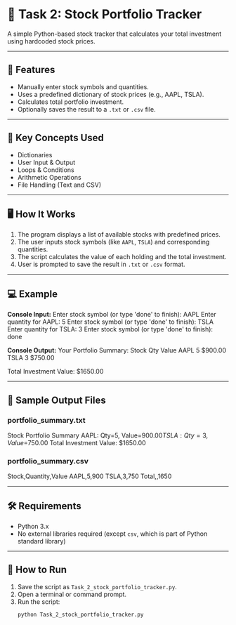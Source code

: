 # 🧩 Task 2: Stock Portfolio Tracker

A simple Python-based stock tracker that calculates your total investment using hardcoded stock prices.

---
## 🚀 Features
- Manually enter stock symbols and quantities.
- Uses a predefined dictionary of stock prices (e.g., AAPL, TSLA).
- Calculates total portfolio investment.
- Optionally saves the result to a `.txt` or `.csv` file.

---
## 🧠 Key Concepts Used
- Dictionaries
- User Input & Output
- Loops & Conditions
- Arithmetic Operations
- File Handling (Text and CSV)

---
## 🖥️ How It Works
1. The program displays a list of available stocks with predefined prices.
2. The user inputs stock symbols (like `AAPL`, `TSLA`) and corresponding quantities.
3. The script calculates the value of each holding and the total investment.
4. User is prompted to save the result in `.txt` or `.csv` format.

---
## 💻 Example

**Console Input:**
Enter stock symbol (or type 'done' to finish): AAPL
Enter quantity for AAPL: 5
Enter stock symbol (or type 'done' to finish): TSLA
Enter quantity for TSLA: 3
Enter stock symbol (or type 'done' to finish): done

**Console Output:**
Your Portfolio Summary:
Stock Qty Value
AAPL 5 $900.00
TSLA 3 $750.00

Total Investment Value: $1650.00

---
## 📄 Sample Output Files

### portfolio_summary.txt
Stock Portfolio Summary
AAPL: Qty=5, Value=$900.00
TSLA: Qty=3, Value=$750.00
Total Investment Value: $1650.00

### portfolio_summary.csv
Stock,Quantity,Value
AAPL,5,900
TSLA,3,750
Total,,1650

---
## 🛠 Requirements
- Python 3.x  
- No external libraries required (except `csv`, which is part of Python standard library)

---
## 📂 How to Run
1. Save the script as `Task_2_stock_portfolio_tracker.py`.
2. Open a terminal or command prompt.
3. Run the script:
   ```bash
   python Task_2_stock_portfolio_tracker.py
